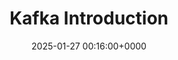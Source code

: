 ---
title: "Kafka Introduction"
description: 
slug: kafka-introduction
date: 2025-01-27 00:16:00+0000
image: cover.png
categories:
    - Git
tags:
    - Introduction
weight: 1       # You can add weight to some posts to override the default sorting (date descending)
---